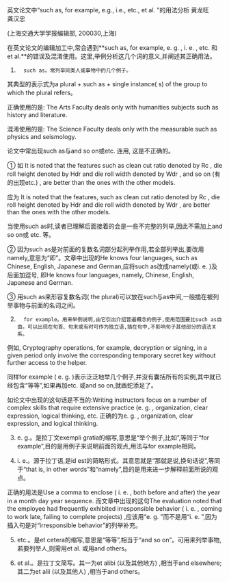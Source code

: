 英文论文中“such as, for example, e.g., i.e., etc., et al. ”的用法分析
黄龙旺　　龚汉忠

(上海交通大学学报编辑部, 200030,上海)

 

在英文论文的编辑加工中,常会遇到**such as, for example, e. g. , i. e. , etc. 和et al.**的错误及混淆使用。这里,举例分析这几个词的意义,并阐述其正确用法。

 

1)       such as。常列举同类人或事物中的几个例子。

其典型的表示式为a plural + such as + single instance( s) of the group to which the plural refers。

正确使用的是: The Arts Faculty deals only with humanities subjects such as history and literature.

混淆使用的是: The Science Faculty deals only with the measurable such as physics and seismology.

论文中常出现such as与and so on或etc. 连用, 这是不正确的。

① 如 It is noted that the features such as clean cut ratio denoted by Rc , die roll height denoted by Hdr and die roll width denoted by Wdr , and so on (有的出现etc.) , are better than the ones with the other models.

应为 It is noted that the features, such as clean cut ratio denoted by Rc , die roll height denoted by Hdr and die roll width denoted by Wdr , are better than the ones with the other models.

当使用such as时,读者已理解后面接着的会是一些不完整的列举,因此不需加上and so on或 etc. 等。

② 因为such as是对前面的复数名词部分起列举作用,若全部列举出,要改用namely,意思为“即”。文章中出现的He knows four languages, such as Chinese, English, Japanese and German,应将such as改成namely(或i. e. )及后面加逗号, 即He knows four languages, namely, Chinese, English, Japanese and German.

③ 用such as来形容复数名词( the plural)可以放在such与as中间,一般插在被列举事物与前面的名词之间。

 

2)       for example。用来举例说明,由它引出介绍普遍概念的例子,使用范围要比such as自由。可以出现在句首、句末或有时可作为独立语,插在句中,不影响句子其他部分的语法关系。

例如, Cryptography operations, for example, decryption or signing, in a given period only involve the corresponding temporary secret key without further access to the helper.

同样for example ( e. g. )表示泛泛地举几个例子,并没有囊括所有的实例,其中就已经包含“等等”,如果再加etc. 或and so on,就画蛇添足了。

如论文中出现的这句话是不当的:Writing instructors focus on a number of complex skills that require extensive practice (e. g. , organization, clear expression, logical thinking, etc. 正确的为e. g. , organization, clear expression, and logical thinking.

 

3) e. g.。是拉丁文exempli gratia的缩写,意思是“举个例子,比如”,等同于“for example”,目的是用例子来说明前面的观点,用法与for example相同。

 

4) i. e.。源于拉丁语,是id est的简略形式。其意思就是“那就是说,换句话说”,等同于“that is, in other words”和“namely”,目的是用来进一步解释前面所说的观点。

正确的用法是Use a comma to enclose ( i. e. , both before and after) the year in a month day year sequence. 而文章中出现的这句The evaluation noted that the employee had frequently exhibited irresponsible behavior ( i. e. , coming to work late, failing to complete projects) ,应该用“e. g. ”而不是用“i. e. ”,因为插入句是对“irresponsible behavior”的列举补充。

 

5) etc.。是et cetera的缩写,意思是“等等”,相当于“and so on”。可用来列举事物,若要列举人,则需用et al. 或用and others。

 

6) et al.。是拉丁文简写。其一为et alibi (以及其他地方) ,相当于and elsewhere;其二为et alii (以及其他人) ,相当于and others。